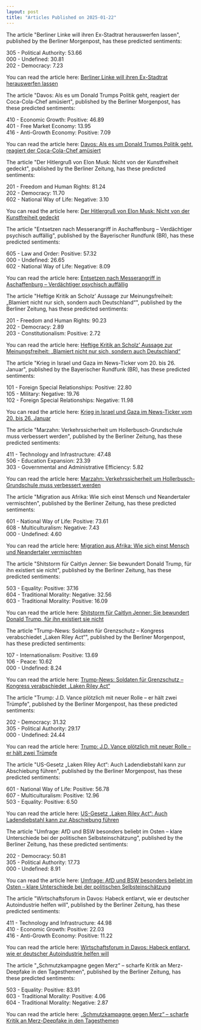 ```yaml
---
layout: post
title: "Articles Published on 2025-01-22"
---
```

The article "Berliner Linke will ihren Ex-Stadtrat herauswerfen lassen", published by the Berliner Morgenpost, has these predicted sentiments:

305 - Political Authority: 53.66  
000 - Undefined: 30.81  
202 - Democracy: 7.23

You can read the article here: [Berliner Linke will ihren Ex-Stadtrat herauswerfen lassen](https://www.morgenpost.de/bezirke/friedrichshain-kreuzberg/article408139253/berlin-linke-will-ihren-ex-stadtrat-herauswerfen-lassen.html)

The article "Davos: Als es um Donald Trumps Politik geht, reagiert der Coca-Cola-Chef amüsiert", published by the Berliner Morgenpost, has these predicted sentiments:

410 - Economic Growth: Positive: 46.89  
401 - Free Market Economy: 13.95  
416 - Anti-Growth Economy: Positive: 7.09

You can read the article here: [Davos: Als es um Donald Trumps Politik geht, reagiert der Coca-Cola-Chef amüsiert](https://www.morgenpost.de/wirtschaft/article408139664/coca-cola-und-co-grosse-us-firmen-freuen-sich-ueber-trump.html)

The article "Der Hitlergruß von Elon Musk: Nicht von der Kunstfreiheit gedeckt", published by the Berliner Zeitung, has these predicted sentiments:

201 - Freedom and Human Rights: 81.24  
202 - Democracy: 11.70  
602 - National Way of Life: Negative: 3.10

You can read the article here: [Der Hitlergruß von Elon Musk: Nicht von der Kunstfreiheit gedeckt](https://www.berliner-zeitung.de/kultur-vergnuegen/jonathan-meese-und-elon-musk-derselbe-hitlergruss-aber-andere-diktaturen-li.2290703)

The article "Entsetzen nach Messerangriff in Aschaffenburg – Verdächtiger psychisch auffällig", published by the Bayerischer Rundfunk (BR), has these predicted sentiments:

605 - Law and Order: Positive: 57.32  
000 - Undefined: 26.65  
602 - National Way of Life: Negative: 8.09

You can read the article here: [Entsetzen nach Messerangriff in Aschaffenburg – Verdächtiger psychisch auffällig](https://www.br.de/nachrichten/bayern/entsetzen-nach-messerangriff-in-aschaffenburg-verdaechtiger-psychisch-auffaellig,UacXLCm)

The article "Heftige Kritik an Scholz’ Aussage zur Meinungsfreiheit: „Blamiert nicht nur sich, sondern auch Deutschland“", published by the Berliner Zeitung, has these predicted sentiments:

201 - Freedom and Human Rights: 90.23  
202 - Democracy: 2.89  
203 - Constitutionalism: Positive: 2.72

You can read the article here: [Heftige Kritik an Scholz’ Aussage zur Meinungsfreiheit: „Blamiert nicht nur sich, sondern auch Deutschland“](https://www.berliner-zeitung.de/politik-gesellschaft/staatsrechtler-kritisiert-scholz-aeusserung-aussage-absolut-inakzeptabel-er-blamiert-nicht-nur-sich-sondern-auch-deutschland-sie-widerspricht-dem-demokratischen-geist-der-verfassung-voellig-li.2290810)

The article "Krieg in Israel und Gaza im News-Ticker vom 20. bis 26. Januar", published by the Bayerischer Rundfunk (BR), has these predicted sentiments:

101 - Foreign Special Relationships: Positive: 22.80  
105 - Military: Negative: 19.76  
102 - Foreign Special Relationships: Negative: 11.98

You can read the article here: [Krieg in Israel und Gaza im News-Ticker vom 20. bis 26. Januar](https://www.br.de/nachrichten/deutschland-welt/krieg-in-israel-und-gaza-im-news-ticker-vom-20-bis-26-januar,UaPdsVW)

The article "Marzahn: Verkehrssicherheit um Hollerbusch-Grundschule muss verbessert werden", published by the Berliner Zeitung, has these predicted sentiments:

411 - Technology and Infrastructure: 47.48  
506 - Education Expansion: 23.39  
303 - Governmental and Administrative Efficiency: 5.82

You can read the article here: [Marzahn: Verkehrssicherheit um Hollerbusch-Grundschule muss verbessert werden](https://www.berliner-zeitung.de/mensch-metropole/marzahn-verkehrssicherheit-um-hollerbusch-grundschule-muss-verbessert-werden-li.2290770)

The article "Migration aus Afrika: Wie sich einst Mensch und Neandertaler vermischten", published by the Berliner Zeitung, has these predicted sentiments:

601 - National Way of Life: Positive: 73.61  
608 - Multiculturalism: Negative: 7.43  
000 - Undefined: 4.60

You can read the article here: [Migration aus Afrika: Wie sich einst Mensch und Neandertaler vermischten](https://www.berliner-zeitung.de/zukunft-technologie/migration-aus-afrika-wie-sich-einst-mensch-und-neandertaler-vermischten-li.2288815)

The article "Shitstorm für Caitlyn Jenner: Sie bewundert Donald Trump, für ihn existiert sie nicht", published by the Berliner Zeitung, has these predicted sentiments:

503 - Equality: Positive: 37.16  
604 - Traditional Morality: Negative: 32.56  
603 - Traditional Morality: Positive: 16.09

You can read the article here: [Shitstorm für Caitlyn Jenner: Sie bewundert Donald Trump, für ihn existiert sie nicht](https://www.berliner-zeitung.de/panorama/shitstorm-gegen-caitlyn-jenner-sie-bewundert-donald-trump-fuer-ihn-existiert-sie-nicht-li.2290642)

The article "Trump-News: Soldaten für Grenzschutz – Kongress verabschiedet „Laken Riley Act“", published by the Berliner Morgenpost, has these predicted sentiments:

107 - Internationalism: Positive: 13.69  
106 - Peace: 10.62  
000 - Undefined: 8.24

You can read the article here: [Trump-News: Soldaten für Grenzschutz – Kongress verabschiedet „Laken Riley Act“](https://www.morgenpost.de/politik/article408116356/donald-trump-news-aktuell-usa-dekrete-executive-orders.html)

The article "Trump: J.D. Vance plötzlich mit neuer Rolle – er hält zwei Trümpfe", published by the Berliner Morgenpost, has these predicted sentiments:

202 - Democracy: 31.32  
305 - Political Authority: 29.17  
000 - Undefined: 24.44

You can read the article here: [Trump: J.D. Vance plötzlich mit neuer Rolle – er hält zwei Trümpfe](https://www.morgenpost.de/politik/article408122341/trump-vance-vizepraesident-musk.html)

The article "US-Gesetz „Laken Riley Act“: Auch Ladendiebstahl kann zur Abschiebung führen", published by the Berliner Morgenpost, has these predicted sentiments:

601 - National Way of Life: Positive: 56.78  
607 - Multiculturalism: Positive: 12.96  
503 - Equality: Positive: 6.50

You can read the article here: [US-Gesetz „Laken Riley Act“: Auch Ladendiebstahl kann zur Abschiebung führen](https://www.morgenpost.de/politik/article408142280/neues-us-gesetz-ladendiebstahl-kann-zur-abschiebung-fuehren.html)

The article "Umfrage: AfD und BSW besonders beliebt im Osten – klare Unterschiede bei der politischen Selbsteinschätzung", published by the Berliner Zeitung, has these predicted sentiments:

202 - Democracy: 50.81  
305 - Political Authority: 17.73  
000 - Undefined: 8.91

You can read the article here: [Umfrage: AfD und BSW besonders beliebt im Osten – klare Unterschiede bei der politischen Selbsteinschätzung](https://www.berliner-zeitung.de/politik-gesellschaft/afd-und-bsw-im-osten-besonders-stark-li.2290641)

The article "Wirtschaftsforum in Davos: Habeck entlarvt, wie er deutscher Autoindustrie helfen will", published by the Berliner Zeitung, has these predicted sentiments:

411 - Technology and Infrastructure: 44.98  
410 - Economic Growth: Positive: 22.03  
416 - Anti-Growth Economy: Positive: 11.22

You can read the article here: [Wirtschaftsforum in Davos: Habeck entlarvt, wie er deutscher Autoindustrie helfen will](https://www.berliner-zeitung.de/wirtschaft-verantwortung/das-ist-eine-lustige-frage-habeck-sagt-in-davos-wie-er-deutscher-automobilindustrie-helfen-will-li.2290752)

The article "„Schmutzkampagne gegen Merz“ – scharfe Kritik an Merz-Deepfake in den Tagesthemen", published by the Berliner Zeitung, has these predicted sentiments:

503 - Equality: Positive: 83.91  
603 - Traditional Morality: Positive: 4.06  
604 - Traditional Morality: Negative: 2.87

You can read the article here: [„Schmutzkampagne gegen Merz“ – scharfe Kritik an Merz-Deepfake in den Tagesthemen](https://www.berliner-zeitung.de/politik-gesellschaft/verstoss-gegen-den-programmauftrag-verwirrung-um-merz-deepfake-in-den-tagesthemen-li.2290661)